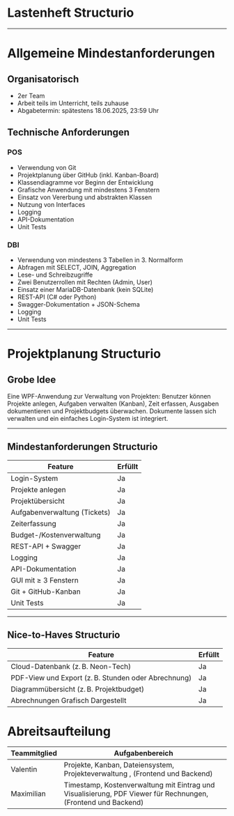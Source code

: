 # Lastenheft Structurio
---

# Allgemeine Mindestanforderungen

## Organisatorisch

* 2er Team
* Arbeit teils im Unterricht, teils zuhause
* Abgabetermin: spätestens 18.06.2025, 23:59 Uhr

## Technische Anforderungen

### POS

* Verwendung von Git
* Projektplanung über GitHub (inkl. Kanban-Board)
* Klassendiagramme vor Beginn der Entwicklung
* Grafische Anwendung mit mindestens 3 Fenstern
* Einsatz von Vererbung und abstrakten Klassen
* Nutzung von Interfaces
* Logging
* API-Dokumentation
* Unit Tests

### DBI

* Verwendung von mindestens 3 Tabellen in 3. Normalform
* Abfragen mit SELECT, JOIN, Aggregation
* Lese- und Schreibzugriffe
* Zwei Benutzerrollen mit Rechten (Admin, User)
* Einsatz einer MariaDB-Datenbank (kein SQLite)
* REST-API (C# oder Python)
* Swagger-Dokumentation + JSON-Schema
* Logging
* Unit Tests

---

# Projektplanung Structurio

## Grobe Idee

Eine WPF-Anwendung zur Verwaltung von Projekten:
Benutzer können Projekte anlegen, Aufgaben verwalten (Kanban), Zeit erfassen, Ausgaben dokumentieren und Projektbudgets überwachen. Dokumente lassen sich verwalten und ein einfaches Login-System ist integriert.

---

## Mindestanforderungen Structurio

| Feature                                 | Erfüllt
| --------------------------------------- | ---------
| Login-System                            | Ja
| Projekte anlegen                        | Ja
| Projektübersicht                        | Ja
| Aufgabenverwaltung (Tickets)            | Ja
| Zeiterfassung                           | Ja
| Budget-/Kostenverwaltung                | Ja
| REST-API + Swagger                      | Ja
| Logging                                 | Ja
| API-Dokumentation                       | Ja
| GUI mit ≥ 3 Fenstern                    | Ja
| Git + GitHub-Kanban                     | Ja
| Unit Tests                              | Ja

---

## Nice-to-Haves Structurio

| Feature                                            | Erfüllt
| -------------------------------------------------- | ---------
| Cloud-Datenbank (z. B. Neon-Tech)                   | Ja
| PDF-View und Export (z. B. Stunden oder Abrechnung) | Ja
| Diagrammübersicht (z. B. Projektbudget)            | Ja
| Abrechnungen Grafisch Dargestellt                   | Ja


# Abreitsaufteilung

| Teammitglied | Aufgabenbereich |
| ------------ | ---------------- |
| Valentin | Projekte, Kanban, Dateiensystem, Projekteverwaltung , (Frontend und Backend) |
| Maximilian | Timestamp, Kostenverwaltung mit Eintrag und Visualisierung, PDF Viewer für Rechnungen, (Frontend und Backend) |